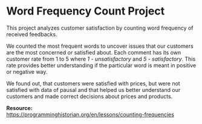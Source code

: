 # Word Frequency Count Project  
This project analyzes customer satisfaction by counting word frequency of received feedbacks.

We counted the most frequent words to uncover issues that our customers are the most concerned or satisfied about. Each comment has its own customer rate from 1 to 5 where _1 - unsatisfactory_ and _5 - satisfactory_. This rate provides better understanding if the particular word is meant in positive or negative way.  

We found out, that customers were satisfied with prices, but were not satisfied with data of pausal and that helped us better understand our customers and made correct decisions about prices and products.   

**Resource:**   
https://programminghistorian.org/en/lessons/counting-frequencies
